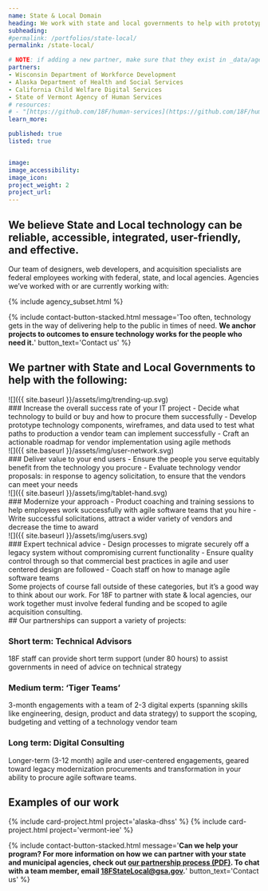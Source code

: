 ```yaml
---
name: State & Local Domain
heading: We work with state and local governments to help with prototyping and procurement for federally-funded digital public services, using agile acquisition consulting services.
subheading:
#permalink: /portfolios/state-local/
permalink: /state-local/

# NOTE: if adding a new partner, make sure that they exist in _data/agencies.yml
partners:
- Wisconsin Department of Workforce Development
- Alaska Department of Health and Social Services
- California Child Welfare Digital Services
- State of Vermont Agency of Human Services
# resources:
# - "[https://github.com/18F/human-services](https://github.com/18F/human-services)"
learn_more:

published: true
listed: true


image:
image_accessibility:
image_icon:
project_weight: 2
project_url:
---
```

<section class="grid-container usa-section" markdown="1">

## We believe State and Local technology can be reliable, accessible, integrated, user-friendly, and effective.

Our team of designers, web developers, and acquisition specialists are federal employees working with federal, state, and local agencies. Agencies we’ve worked with or are currently working with:

{% include agency_subset.html %}

</section>

{% include contact-button-stacked.html message='<span class="normal-text white-text">Too often, technology gets in the way of delivering help to the public in times of need. <b>We anchor projects to outcomes to ensure technology works for the people who need it.</b></span>' button_text='Contact us' %}

<section class="grid-container usa-section padding-top-5" markdown="1">

## We partner with State and Local Governments to help with the following:

<div class="grid-container padding-bottom-3 portfolio-highlights">
<div class="grid-row">
<div class="tablet:grid-col-2" markdown="1">
![]({{ site.baseurl }}/assets/img/trending-up.svg)
</div>
<div class="tablet:grid-col-10" markdown="1">
### Increase the overall success rate of your IT project
- Decide what technology to build or buy and how to procure them successfully
- Develop prototype technology components, wireframes, and data used to test what paths to production a vendor team can implement successfully
- Craft an actionable roadmap for vendor implementation using agile methods
</div>
</div>
</div>

<div class="grid-container padding-bottom-3 portfolio-highlights">
<div class="grid-row">
<div class="tablet:grid-col-2" markdown="1">
![]({{ site.baseurl }}/assets/img/user-network.svg)
</div>
<div class="tablet:grid-col-10" markdown="1">
### Deliver value to your end users
- Ensure the people you serve equitably benefit from the technology you procure
- Evaluate technology vendor proposals: in response to agency solicitation, to ensure that the vendors can meet your needs
</div>
</div>
</div>


<div class="grid-container padding-bottom-3 portfolio-highlights">
<div class="grid-row">
<div class="tablet:grid-col-2" markdown="1">
![]({{ site.baseurl }}/assets/img/tablet-hand.svg)
</div>
<div class="tablet:grid-col-10" markdown="1">
### Modernize your approach
- Product coaching and training sessions to help employees work successfully with agile software teams that you hire
- Write successful solicitations, attract a wider variety of vendors and decrease the time to award
</div>
</div>
</div>

<div class="grid-container padding-bottom-3 portfolio-highlights">
<div class="grid-row">
<div class="tablet:grid-col-2" markdown="1">
![]({{ site.baseurl }}/assets/img/users.svg)
</div>
<div class="tablet:grid-col-10" markdown="1">
### Expert technical advice
- Design processes to migrate securely off a legacy system without compromising current functionality
- Ensure quality control through so that commercial best practices in agile and user centered design are followed
- Coach staff on how to manage agile software teams
</div>
</div>
</div>
Some projects of course fall outside of these categories, but it’s a good way to think about our work. For 18F to partner with state & local agencies, our work together must involve federal funding and be scoped to agile acquisition consulting.

</section>

<section class="usa-section grid-container" markdown="1">
## Our partnerships can support a variety of projects:

### Short term: Technical Advisors
18F staff can provide short term support (under 80 hours) to assist governments in need of advice on technical strategy

### Medium term: ‘Tiger Teams’
3-month engagements with a team of 2-3 digital experts (spanning skills like engineering, design, product and data strategy) to support the scoping, budgeting and vetting of a technology vendor team

### Long term: Digital Consulting
Longer-term (3-12 month) agile and user-centered engagements, geared toward legacy modernization procurements and transformation in your ability to procure agile software teams.
</section>

<section class="usa-section background-gray">
  <section class="grid-container usa-section">
    <h2>Examples of our work</h2>
    <div class="grid-row grid-gap">
    {% include card-project.html
       project='alaska-dhss'
    %}
    {% include card-project.html
       project='vermont-iee'
    %}
    </div>
  </section>
</section>



{% include contact-button-stacked.html message='<b class="white-text">Can we help your program? For more information on how we can partner with your state and municipal agencies, check out <a href="/assets/igca-process.pdf">our partnership process (PDF)</a>.
To chat with a team member, email 18FStateLocal@gsa.gov.</b>' button_text='Contact us' %}
